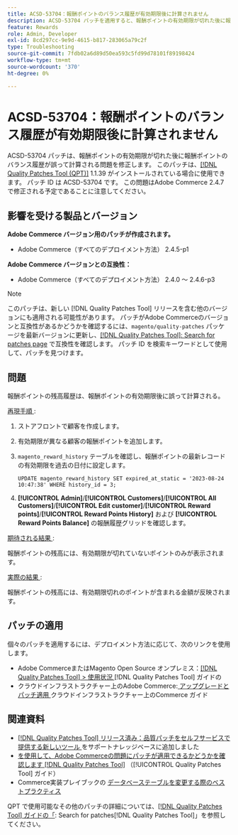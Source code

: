 ```yaml
---
title: ACSD-53704：報酬ポイントのバランス履歴が有効期限後に計算されません
description: ACSD-53704 パッチを適用すると、報酬ポイントの有効期限が切れた後に報酬ポイントのバランス履歴が誤って計算されるAdobe Commerceの問題を修正できます。
feature: Rewards
role: Admin, Developer
exl-id: 8cd297cc-9e9d-4615-b817-283065a79c2f
type: Troubleshooting
source-git-commit: 7fdb02a6d89d50ea593c5fd99d78101f89198424
workflow-type: tm+mt
source-wordcount: '370'
ht-degree: 0%

---
```


# ACSD-53704：報酬ポイントのバランス履歴が有効期限後に計算されません

ACSD-53704 パッチは、報酬ポイントの有効期限が切れた後に報酬ポイントのバランス履歴が誤って計算される問題を修正します。 このパッチは、[[!DNL Quality Patches Tool (QPT)]](https://experienceleague.adobe.com/ja/docs/commerce-operations/tools/quality-patches-tool/quality-patches-tool-to-self-serve-quality-patches) 1.1.39 がインストールされている場合に使用できます。 パッチ ID は ACSD-53704 です。 この問題はAdobe Commerce 2.4.7 で修正される予定であることに注意してください。

## 影響を受ける製品とバージョン

**Adobe Commerce バージョン用のパッチが作成されます。**

* Adobe Commerce（すべてのデプロイメント方法） 2.4.5-p1

**Adobe Commerce バージョンとの互換性：**

* Adobe Commerce（すべてのデプロイメント方法） 2.4.0 ～ 2.4.6-p3

>[!NOTE]
>
>このパッチは、新しい [!DNL Quality Patches Tool] リリースを含む他のバージョンにも適用される可能性があります。 パッチがAdobe Commerceのバージョンと互換性があるかどうかを確認するには、`magento/quality-patches` パッケージを最新バージョンに更新し、[[!DNL Quality Patches Tool]: Search for patches page](https://experienceleague.adobe.com/tools/commerce-quality-patches/index.html?lang=ja) で互換性を確認します。 パッチ ID を検索キーワードとして使用して、パッチを見つけます。

## 問題

報酬ポイントの残高履歴は、報酬ポイントの有効期限後に誤って計算される。

<u> 再現手順 </u>:

1. ストアフロントで顧客を作成します。
1. 有効期限が異なる顧客の報酬ポイントを追加します。
1. `magento_reward_history` テーブルを確認し、報酬ポイントの最新レコードの有効期限を過去の日付に設定します。

   ```
   UPDATE magento_reward_history SET expired_at_static = '2023-08-24 10:47:38' WHERE history_id = 3;
   ```

1. **[!UICONTROL Admin]**/**[!UICONTROL Customers]**/**[!UICONTROL All Customers]**/**[!UICONTROL Edit customer]**/**[!UICONTROL Reward points]**/**[!UICONTROL Reward Points History]** および **[!UICONTROL Reward Points Balance]** の報酬履歴グリッドを確認します。

<u> 期待される結果 </u>:

報酬ポイントの残高には、有効期限が切れていないポイントのみが表示されます。

<u> 実際の結果 </u>:

報酬ポイントの残高には、有効期限切れのポイントが含まれる金額が反映されます。

## パッチの適用

個々のパッチを適用するには、デプロイメント方法に応じて、次のリンクを使用します。

* Adobe CommerceまたはMagento Open Source オンプレミス：[[!DNL Quality Patches Tool] > 使用状況 ](/help/tools/quality-patches-tool/usage.md) [!DNL Quality Patches Tool] ガイドの
* クラウドインフラストラクチャー上のAdobe Commerce:[ アップグレードとパッチ適用 ](https://experienceleague.adobe.com/docs/commerce-cloud-service/user-guide/develop/upgrade/apply-patches.html?lang=ja) クラウドインフラストラクチャー上のCommerce ガイド

## 関連資料

* [[!DNL Quality Patches Tool]  リリース済み：品質パッチをセルフサービスで提供する新しいツール ](https://experienceleague.adobe.com/ja/docs/commerce-operations/tools/quality-patches-tool/quality-patches-tool-to-self-serve-quality-patches) をサポートナレッジベースに追加しました
* [ を使用して、Adobe Commerceの問題にパッチが適用できるかどうかを確認します  [!DNL Quality Patches Tool]](/help/tools/quality-patches-tool/patches-available-in-qpt/check-patch-for-magento-issue-with-magento-quality-patches.md) （[!UICONTROL Quality Patches Tool] ガイド）
* Commerce実装プレイブックの [ データベーステーブルを変更する際のベストプラクティス ](https://experienceleague.adobe.com/ja/docs/commerce-operations/implementation-playbook/best-practices/development/modifying-core-and-third-party-tables#why-adobe-recommends-avoiding-modifications)

QPT で使用可能なその他のパッチの詳細については、[[!DNL Quality Patches Tool] ガイドの「](https://experienceleague.adobe.com/tools/commerce-quality-patches/index.html?lang=ja): Search for patches[!DNL Quality Patches Tool]」を参照してください。
